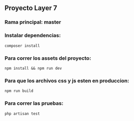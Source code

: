 ## Proyecto Layer 7

### Rama principal: master

### Instalar dependencias:

```
composer install
```

### Para correr los assets del proyecto:

```
npm install && npm run dev
```

### Para que los archivos css y js esten en produccion:

```
npm run build
```

### Para correr las pruebas:

```
php artisan test
```
